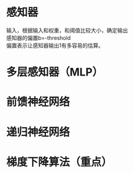 # 感知器
输入，根据输入和权重，和阈值比较大小，确定输出</br>
感知器的偏置b=-threshold</br>
偏置表示让感知器输出1有多容易的估算。
# 多层感知器（MLP）
# 前馈神经网络
# 递归神经网络
# 梯度下降算法（重点）

